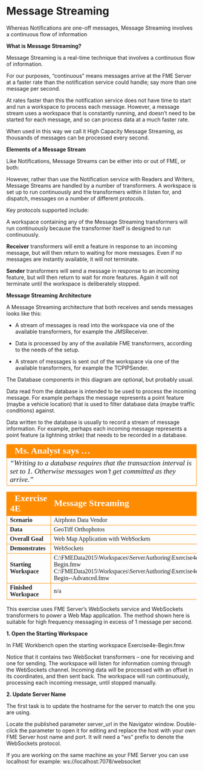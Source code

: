 # Message Streaming

Whereas Notifications are one-off messages, Message Streaming involves a continuous flow of information

**What is Message Streaming?**

Message Streaming is a real-time technique that involves a continuous flow of information.

For our purposes, “continuous” means messages arrive at the FME Server at a faster rate than the notification service could handle; say more than one message per second.

At rates faster than this the notification service does not have time to start and run a workspace to process each message. However, a message stream uses a workspace that is constantly running, and doesn’t need to be started for each message, and so can process data at a much faster rate.

When used in this way we call it High Capacity Message Streaming, as thousands of messages can be processed every second.

**Elements of a Message Stream**

Like Notifications, Message Streams can be either into or out of FME, or both:

However, rather than use the Notification service with Readers and Writers, Message Streams are handled by a number of transformers. A workspace is set up to run continuously and the transformers within it listen for, and dispatch, messages on a number of different protocols.

Key protocols supported include:

A workspace containing any of the Message Streaming transformers will run continuously because the transformer itself is designed to run continuously.

**Receiver** transformers will emit a feature in response to an incoming message, but will then return to waiting for more messages. Even if no messages are instantly available, it will not terminate.

**Sender** transformers will send a message in response to an incoming feature, but will then return to wait for more features. Again it will not terminate until the workspace is deliberately stopped.

**Message Streaming Architecture**

A Message Streaming architecture that both receives and sends messages looks like this:

- A stream of messages is read into the workspace via one of the available transformers, for example the JMSReceiver.

- Data is processed by any of the available FME transformers, according to the needs of the setup.

- A stream of messages is sent out of the workspace via one of the available transformers, for example the TCPIPSender.

The Database components in this diagram are optional, but probably usual.

Data read from the database is intended to be used to process the incoming message. For example perhaps the message represents a point feature (maybe a vehicle location) that is used to filter database data (maybe traffic conditions) against.

Data written to the database is usually to record a stream of message information. For example, perhaps each incoming message represents a point feature (a lightning strike) that needs to be recorded in a database.

<table style="border-spacing: 0px">
<tr>
<td style="vertical-align:middle;background-color:darkorange;border: 2px solid darkorange">
<i class="fa fa-quote-left fa-lg fa-pull-left fa-fw" style="color:white;padding-right: 12px;vertical-align:text-top"></i>
<span style="color:white;font-size:x-large;font-weight: bold;font-family:serif">Ms. Analyst says …</span>
</td>
</tr>

<tr>
<td style="border: 1px solid darkorange">
<span style="font-family:serif; font-style:italic; font-size:larger">
“Writing to a database requires that the transaction interval is set
to 1. Otherwise messages won’t get committed as they arrive.”
</span>
</td>
</tr>
</table>

<table style="border-spacing: 0px;border-collapse: collapse;font-family:serif">
<tr>
<td style="vertical-align:middle;background-color:darkorange;border: 2px solid darkorange">
<i class="fa fa-cogs fa-lg fa-pull-left fa-fw" style="color:white;padding-right: 12px;vertical-align:text-top"></i>
<span style="color:white;font-size:x-large;font-weight: bold">Exercise 4E </span>
</td>
<td style="border: 2px solid darkorange;background-color:darkorange;color:white">
<span style="color:white;font-size:x-large;font-weight: bold">Message
Streaming</span>
</td>
</tr>

<tr>
<td style="border: 1px solid darkorange; font-weight: bold">Scenario</td>
<td style="border: 1px solid darkorange">Airphoto Data Vendor</td>
</tr>

<tr>
<td style="border: 1px solid darkorange; font-weight: bold">Data</td>
<td style="border: 1px solid darkorange">GeoTiff Orthophotos</td>
</tr>

<tr>
<td style="border: 1px solid darkorange; font-weight: bold">Overall Goal</td>
<td style="border: 1px solid darkorange">Web
Map
Application
with
WebSockets</td>
</tr>

<tr>
<td style="border: 1px solid darkorange; font-weight: bold">Demonstrates</td>
<td style="border: 1px solid darkorange">WebSockets</td>
</tr>

<tr>
<td style="border: 1px solid darkorange; font-weight: bold">Starting Workspace</td>
<td style="border: 1px solid darkorange">C:\FMEData2015\Workspaces\ServerAuthoring\Exercise4e-­‐Begin.fmw
C:\FMEData2015\Workspaces\ServerAuthoring\Exercise4e-­‐Begin-­‐Advanced.fmw</td>
</tr>

<tr>
<td style="border: 1px solid darkorange; font-weight: bold">Finished Workspace</td>
<td style="border: 1px solid darkorange">n/a</td>
</tr>

</table>

This exercise uses FME Server’s WebSockets service and WebSockets transformers to power a Web Map application. The method shown here is suitable for high frequency messaging in excess of 1 message per second.

**1. Open the Starting Workspace**

In FME Workbench open the starting workspace Exercise4e-Begin.fmw

Notice that it contains two WebSocket transformers – one for receiving and one for sending. The workspace will listen for information coming through the WebSockets channel. Incoming data will be processed with an offset in its coordinates, and then sent back. The workspace will run continuously, processing each incoming message, until stopped manually.

**2. Update Server Name**

The first task is to update the hostname for the server to match the one you are using.

Locate the published parameter server_url in the Navigator window.
Double-click the parameter to open it for editing and replace the host with your own FME Server host name and port. It will need a “ws” prefix to denote the WebSockets protocol.

If you are working on the same machine as your FME Server you can use localhost for example: ws://localhost:7078/websocket